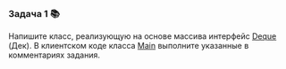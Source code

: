 
### Задача 1 📚

Напишите класс, реализующую на основе массива интерфейс [Deque][1] (Дек). 
В клиентском коде класса [Main][2] выполните указанные в комментариях задания.

[1]: src/main/java/ru/bgpu/task/deque/Deque.java
[2]: src/main/java/ru/bgpu/task/deque/Main.java